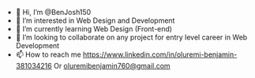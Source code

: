 - 👋 Hi, I’m @BenJosh150
- 👀 I’m interested in Web Design and Development
- 🌱 I’m currently learning Web Design (Front-end)
- 💞️ I’m looking to collaborate on any project for entry level career in Web Development
- 📫 How to reach me 
https://www.linkedin.com/in/oluremi-benjamin-381034216
Or oluremibenjamin760@gmail.com

<!---
BenJosh150/BenJosh150 is a ✨ special ✨ repository because its `README.md` (this file) appears on your GitHub profile.
You can click the Preview link to take a look at your changes.
--->
